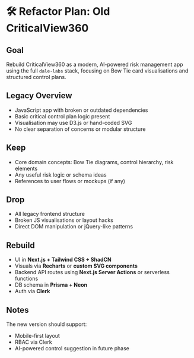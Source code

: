 # 🛠 Refactor Plan: Old CriticalView360

## Goal
Rebuild CriticalView360 as a modern, AI-powered risk management app using the full `dale-labs` stack, focusing on Bow Tie card visualisations and structured control plans.

## Legacy Overview
- JavaScript app with broken or outdated dependencies
- Basic critical control plan logic present
- Visualisation may use D3.js or hand-coded SVG
- No clear separation of concerns or modular structure

## Keep
- Core domain concepts: Bow Tie diagrams, control hierarchy, risk elements
- Any useful risk logic or schema ideas
- References to user flows or mockups (if any)

## Drop
- All legacy frontend structure
- Broken JS visualisations or layout hacks
- Direct DOM manipulation or jQuery-like patterns

## Rebuild
- UI in **Next.js + Tailwind CSS + ShadCN**
- Visuals via **Recharts** or **custom SVG components**
- Backend API routes using **Next.js Server Actions** or serverless functions
- DB schema in **Prisma + Neon**
- Auth via **Clerk**

## Notes
The new version should support:
- Mobile-first layout
- RBAC via Clerk
- AI-powered control suggestion in future phase
